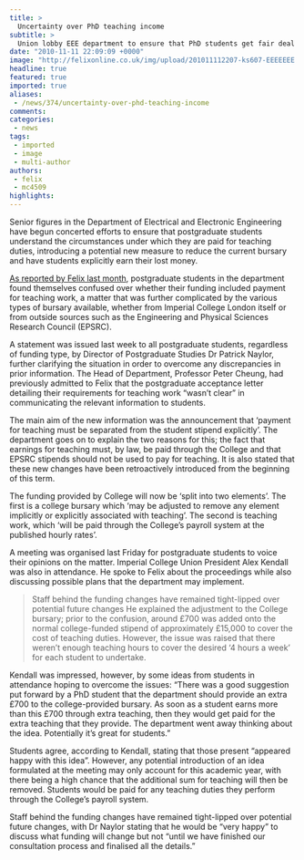 ```yaml
---
title: >
  Uncertainty over PhD teaching income
subtitle: >
  Union lobby EEE department to ensure that PhD students get fair deal
date: "2010-11-11 22:09:09 +0000"
image: "http://felixonline.co.uk/img/upload/201011112207-ks607-EEEEEEE.jpg"
headline: true
featured: true
imported: true
aliases:
 - /news/374/uncertainty-over-phd-teaching-income
comments:
categories:
 - news
tags:
 - imported
 - image
 - multi-author
authors:
 - felix
 - mc4509
highlights:
---
```


Senior figures in the Department of Electrical and Electronic Engineering have begun concerted efforts to ensure that postgraduate students understand the circumstances under which they are paid for teaching duties, introducing a potential new measure to reduce the current bursary and have students explicitly earn their lost money.

[As reported by Felix last month](http://felixonline.co.uk/news/200/eee-pay-dispute/), postgraduate students in the department found themselves confused over whether their funding included payment for teaching work, a matter that was further complicated by the various types of bursary available, whether from Imperial College London itself or from outside sources such as the Engineering and Physical Sciences Research Council (EPSRC).

A statement was issued last week to all postgraduate students, regardless of funding type, by Director of Postgraduate Studies Dr Patrick Naylor, further clarifying the situation in order to overcome any discrepancies in prior information. The Head of Department, Professor Peter Cheung, had previously admitted to Felix that the postgraduate acceptance letter detailing their requirements for teaching work “wasn’t clear” in communicating the relevant information to students.

The main aim of the new information was the announcement that ‘payment for teaching must be separated from the student stipend explicitly’. The department goes on to explain the two reasons for this; the fact that earnings for teaching must, by law, be paid through the College and that EPSRC stipends should not be used to pay for teaching. It is also stated that these new changes have been retroactively introduced from the beginning of this term.

The funding provided by College will now be ‘split into two elements’. The first is a college bursary which ‘may be adjusted to remove any element implicitly or explicitly associated with teaching’. The second is teaching work, which ‘will be paid through the College’s payroll system at the published hourly rates’.

A meeting was organised last Friday for postgraduate students to voice their opinions on the matter. Imperial College Union President Alex Kendall was also in attendance. He spoke to Felix about the proceedings while also discussing possible plans that the department may implement.
> Staff behind the funding changes have remained tight-lipped over potential future changes
He explained the adjustment to the College bursary; prior to the confusion, around £700 was added onto the normal college-funded stipend of approximately £15,000 to cover the cost of teaching duties. However, the issue was raised that there weren’t enough teaching hours to cover the desired ‘4 hours a week’ for each student to undertake.

Kendall was impressed, however, by some ideas from students in attendance hoping to overcome the issues: “There was a good suggestion put forward by a PhD student that the department should provide an extra £700 to the college-provided bursary. As soon as a student earns more than this £700 through extra teaching, then they would get paid for the extra teaching that they provide. The department went away thinking about the idea. Potentially it’s great for students.”

Students agree, according to Kendall, stating that those present “appeared happy with this idea”. However, any potential introduction of an idea formulated at the meeting may only account for this academic year, with there being a high chance that the additional sum for teaching will then be removed. Students would be paid for any teaching duties they perform through the College’s payroll system.

Staff behind the funding changes have remained tight-lipped over potential future changes, with Dr Naylor stating that he would be “very happy” to discuss what funding will change but not “until we have finished our consultation process and finalised all the details.”
